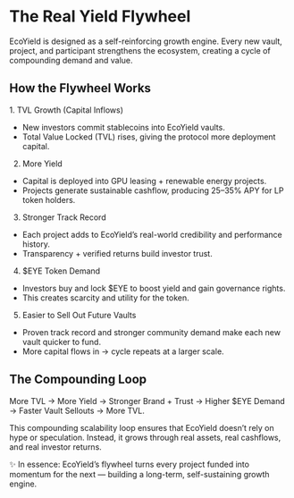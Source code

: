 # The Real Yield Flywheel

EcoYield is designed as a self-reinforcing growth engine. Every new
vault, project, and participant strengthens the ecosystem, creating a
cycle of compounding demand and value.

## How the Flywheel Works

1\. TVL Growth (Capital Inflows)  
- New investors commit stablecoins into EcoYield vaults.  
- Total Value Locked (TVL) rises, giving the protocol more deployment
capital.  
  
2. More Yield  
- Capital is deployed into GPU leasing + renewable energy projects.  
- Projects generate sustainable cashflow, producing 25–35% APY for LP
token holders.  
  
3. Stronger Track Record  
- Each project adds to EcoYield’s real-world credibility and performance
history.  
- Transparency + verified returns build investor trust.  
  
4. \$EYE Token Demand  
- Investors buy and lock \$EYE to boost yield and gain governance
rights.  
- This creates scarcity and utility for the token.  
  
5. Easier to Sell Out Future Vaults  
- Proven track record and stronger community demand make each new vault
quicker to fund.  
- More capital flows in → cycle repeats at a larger scale.

## The Compounding Loop

More TVL → More Yield → Stronger Brand + Trust → Higher \$EYE Demand →
Faster Vault Sellouts → More TVL.  
  
This compounding scalability loop ensures that EcoYield doesn’t rely on
hype or speculation. Instead, it grows through real assets, real
cashflows, and real investor returns.

✨ In essence: EcoYield’s flywheel turns every project funded into
momentum for the next — building a long-term, self-sustaining growth
engine.
